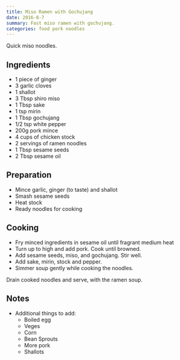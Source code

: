 ```yaml
---
title: Miso Ramen with Gochujang
date: 2016-8-7
summary: Fast miso ramen with gochujang. 
categories: food pork noodles 
---
```


Quick miso noodles.

## Ingredients

* 1 piece of ginger
* 3 garlic cloves
* 1 shallot
* 3 Tbsp shiro miso
* 1 Tbsp sake
* 1 tsp mirin
* 1 Tbsp gochujang
* 1/2 tsp white pepper
* 200g pork mince
* 4 cups of chicken stock
* 2 servings of ramen noodles
* 1 Tbsp sesame seeds
* 2 Tbsp sesame oil

## Preparation

* Mince garlic, ginger (to taste) and shallot
* Smash sesame seeds
* Heat stock
* Ready noodles for cooking

## Cooking

* Fry minced ingredients in sesame oil until fragrant medium heat
* Turn up to high and add pork. Cook until browned.
* Add sesame seeds, miso, and gochujang. Stir well.
* Add sake, mirin, stock and pepper.
* Simmer soup gently while cooking the noodles.

Drain cooked noodles and serve, with the ramen soup.

## Notes

* Additional things to add:
  * Boiled egg
  * Veges
  * Corn
  * Bean Sprouts
  * More pork
  * Shallots


